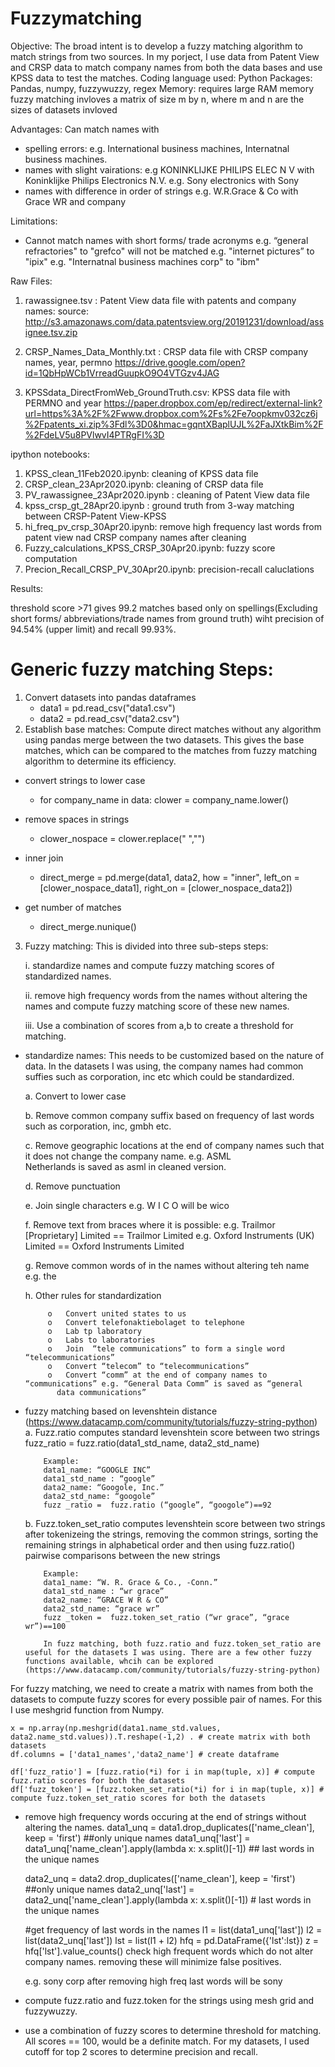 # Fuzzymatching 


Objective: The broad intent is to develop a fuzzy matching algorithm to match strings from two sources. In my porject, I use data from Patent View and CRSP data to match company names from both the data bases and use KPSS data to test the matches.
Coding language used: Python 
Packages: Pandas, numpy, fuzzywuzzy, regex
Memory: requires large RAM memory fuzzy matching invloves a matrix of size m by n, where m and n are the sizes of datasets invloved

Advantages: Can match names with 
 - spelling errors: e.g. International business machines, Internatnal business machines.
 - names with slight vairations: 
 e.g KONINKLIJKE PHILIPS ELEC N V with Koninklijke Philips Electronics N.V.
 e.g. Sony electronics with Sony
 - names with difference in order of strings e.g. W.R.Grace & Co with Grace WR and company
 
 Limitations:
 - Cannot match names with short forms/ trade acronyms
 e.g. “general refractories" to "grefco" will not be matched
 e.g. "internet pictures” to "ipix"
 e.g. "Internatnal business machines corp" to "ibm"

Raw Files:  

1. rawassignee.tsv : Patent View data file with patents and company names: source: http://s3.amazonaws.com/data.patentsview.org/20191231/download/assignee.tsv.zip
2. CRSP_Names_Data_Monthly.txt : CRSP data file with CRSP company names, year, permno
https://drive.google.com/open?id=1QbHpWCb1VrreadGuupkO9O4VTGzv4JAG

3. KPSSdata_DirectFromWeb_GroundTruth.csv: KPSS data file with PERMNO and year
https://paper.dropbox.com/ep/redirect/external-link?url=https%3A%2F%2Fwww.dropbox.com%2Fs%2Fe7oopkmv032cz6j%2Fpatents_xi.zip%3Fdl%3D0&hmac=gqntXBaplUJL%2FaJXtkBim%2F%2FdeLV5u8PVlwvI4PTRgFI%3D

ipython notebooks: 
1. KPSS_clean_11Feb2020.ipynb: cleaning of KPSS data file
2. CRSP_clean_23Apr2020.ipynb: cleaning of CRSP data file
3. PV_rawassignee_23Apr2020.ipynb : cleaning of Patent View data file
4. kpss_crsp_gt_28Apr20.ipynb : ground truth from 3-way matching between CRSP-Patent View-KPSS
5. hi_freq_pv_crsp_30Apr20.ipynb: remove high frequency last words from patent view nad CRSP company names after cleaning
6. Fuzzy_calculations_KPSS_CRSP_30Apr20.ipynb: fuzzy score computation
7. Precion_Recall_CRSP_PV_30Apr20.ipynb: precision-recall caluclations

Results: 

threshold score >71 gives 99.2 matches based only on spellings(Excluding short forms/ abbreviations/trade names from ground truth) wiht precision of 94.54% (upper limit)  and recall 99.93%.



# Generic fuzzy matching Steps: 
1. Convert datasets into pandas dataframes 
   - data1 = pd.read_csv("data1.csv")
   - data2 = pd.read_csv("data2.csv")
2. Establish base matches: Compute direct matches without any algorithm using pandas merge between the two datasets. This gives the base matches, which can be compared to the matches from fuzzy matching algorithm to determine its efficiency.
 - convert strings to lower case
   
   - for company_name in data:
        clower = company_name.lower()
 
 - remove spaces in strings
   - clower_nospace = clower.replace(" ","")
   
 - inner join
   - direct_merge = pd.merge(data1, data2, how = "inner", left_on = [clower_nospace_data1], right_on = [clower_nospace_data2])
   
 - get number of matches
   - direct_merge.nunique()
   
 3. Fuzzy matching: This is divided into three sub-steps steps:
 
    i. standardize names and compute fuzzy matching scores of standardized names.
 
    ii. remove high frequency words from the names without altering the names and compute fuzzy matching score of these new names.
 
    iii. Use a combination of scores from a,b to create a threshold for matching.
 
 - standardize names: This needs to be customized based on the nature of data. In the datasets I was using, the company names 
   had common suffies such as corporation, inc etc which could be standardized.
   
      a. Convert to lower case
      
      b. Remove common company suffix based on frequency of last words such as corporation, inc, gmbh etc.
      
      c. Remove geographic locations at the end of company names such that it does not change the company name. e.g. ASML   
         Netherlands is saved as asml in cleaned version.
         
      d.	Remove punctuation
      
      e.	Join single characters e.g. W I C O will be wico
      
      f.	Remove text from braces where it is possible: e.g. Trailmor [Proprietary] Limited == Trailmor Limited
           e.g. Oxford Instruments (UK) Limited == Oxford Instruments Limited
           
      g.	Remove common words of in the names without altering teh name e.g. the
      
      h.	Other rules for standardization
      
            o	Convert united states to us
            o	Convert telefonaktiebolaget to telephone
            o	Lab tp laboratory
            o	Labs to laboratories
            o	Join  “tele communications” to form a single word “telecommunications”
            o	Convert “telecom” to “telecommunications”
            o	Convert “comm” at the end of company names to “communications” e.g. “General Data Comm” is saved as “general  
              data communications”
              
- fuzzy matching based on levenshtein distance (https://www.datacamp.com/community/tutorials/fuzzy-string-python) 
      a.	Fuzz.ratio computes standard levenshtein score between two strings
          fuzz_ratio =  fuzz.ratio(data1_std_name, data2_std_name) 

          Example:
          data1_name: “GOOGLE INC”
          data1_std_name : “google”
          data2_name: “Googole, Inc.”
          data2_std_name: “googole”
          fuzz _ratio =  fuzz.ratio (“google”, “googole”)==92

     b.	Fuzz.token_set_ratio computes levenshtein score between two strings after tokenizeing the strings, removing the common strings, sorting the remaining strings in alphabetical order and then using fuzz.ratio() pairwise comparisons between the  new strings
          
          Example:
          data1_name: “W. R. Grace & Co., -Conn.”
          data1_std_name : “wr grace”
          data2_name: “GRACE W R & CO”
          data2_std_name: “grace wr”
          fuzz _token =  fuzz.token_set_ratio (“wr grace”, “grace wr”)==100
          
          In fuzz matching, both fuzz.ratio and fuzz.token_set_ratio are useful for the datasets I was using. There are a few other fuzzy functions available, whcih can be explored (https://www.datacamp.com/community/tutorials/fuzzy-string-python) 
          
For fuzzy matching, we need to create a matrix with names from both the datasets to compute fuzzy scores for every possible pair of names. For this I use meshgrid function from Numpy.

    x = np.array(np.meshgrid(data1.name_std.values, data2.name_std.values)).T.reshape(-1,2) . # create matrix with both datasets
    df.columns = ['data1_names','data2_name'] # create dataframe 
    
    df['fuzz_ratio'] = [fuzz.ratio(*i) for i in map(tuple, x)] # compute fuzz.ratio scores for both the datasets
    df['fuzz_token'] = [fuzz.token_set_ratio(*i) for i in map(tuple, x)] # compute fuzz.token_set_ratio scores for both the datasets
    
    
          
- remove high frequency words occuring at the end of strings without altering the names.
  data1_unq =  data1.drop_duplicates(['name_clean'], keep = 'first') ##only unique names
  data1_unq['last'] = data1_unq['name_clean'].apply(lambda x: x.split()[-1]) ## last words in the unique names
  
  data2_unq =  data2.drop_duplicates(['name_clean'], keep = 'first') ##only unique names
  data2_unq['last'] = data2_unq['name_clean'].apply(lambda x: x.split()[-1]) # last words in the unique names
  
  #get frequency of last words in the names
  l1 =  list(data1_unq['last'])
  l2 = list(data2_unq['last'])
  lst = list(l1 + l2)
  hfq = pd.DataFrame({'lst':lst})
  z = hfq['lst'].value_counts() 
  check high frequent words which do not alter company names. removing these will minimize false positives.
  
  e.g. sony corp after removing high freq last words will be sony
  
- compute fuzz.ratio and fuzz.token for the strings using mesh grid and fuzzywuzzy.

- use a combination of fuzzy scores to determine threshold for matching. All scores == 100, would be a definite match. For my datasets, I used cutoff for top 2 scores to determine precision and recall.
          
        

